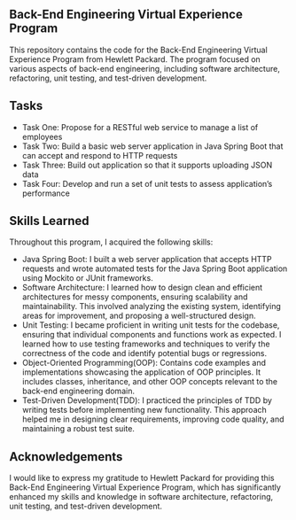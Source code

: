 ## Back-End Engineering Virtual Experience Program
This repository contains the code for the Back-End Engineering Virtual Experience Program from Hewlett Packard. The program focused on various aspects of back-end engineering, including software architecture, refactoring, unit testing, and test-driven development.

## Tasks
* Task One: Propose for a RESTful web service to manage a list of employees
* Task Two: Build a basic web server application in Java Spring Boot that can accept and respond to HTTP requests
* Task Three: Build out application so that it supports uploading JSON data
* Task Four: Develop and run a set of unit tests to assess application’s performance

## Skills Learned
Throughout this program, I acquired the following skills:
* Java Spring Boot: I built a web server application that accepts HTTP requests and wrote automated tests for the Java Spring Boot application using Mockito or JUnit frameworks.
* Software Architecture: I learned how to design clean and efficient architectures for messy components, ensuring scalability and maintainability. This involved analyzing the existing system, identifying areas for improvement, and proposing a well-structured design.
* Unit Testing: I became proficient in writing unit tests for the codebase, ensuring that individual components and functions work as expected. I learned how to use testing frameworks and techniques to verify the correctness of the code and identify potential bugs or regressions.
* Object-Oriented Programming(OOP): Contains code examples and implementations showcasing the application of OOP principles. It includes classes, inheritance, and other OOP concepts relevant to the back-end engineering domain.
* Test-Driven Development(TDD): I practiced the principles of TDD by writing tests before implementing new functionality. This approach helped me in designing clear requirements, improving code quality, and maintaining a robust test suite.

## Acknowledgements
I would like to express my gratitude to Hewlett Packard for providing this Back-End Engineering Virtual Experience Program, which has significantly enhanced my skills and knowledge in software architecture, refactoring, unit testing, and test-driven development.

